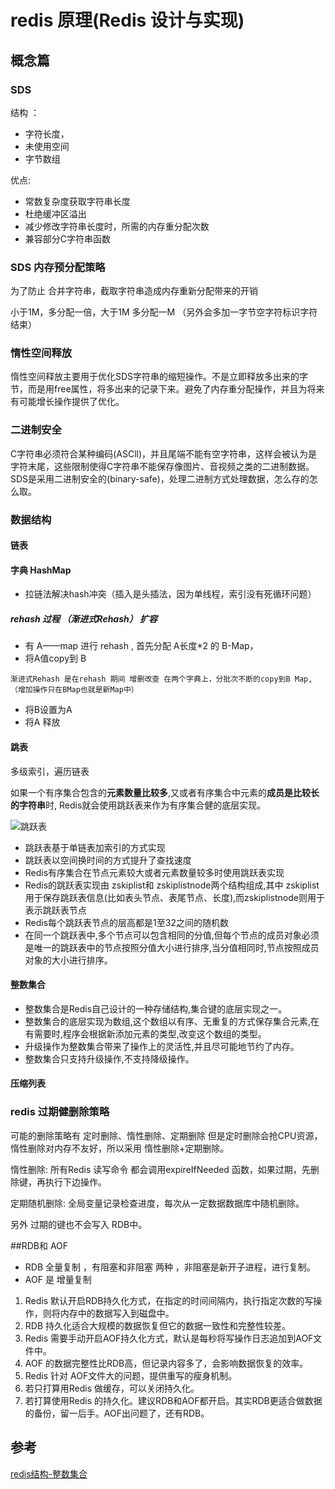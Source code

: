 # redis 原理(Redis 设计与实现)
## 概念篇

### SDS
结构 ：
- 字符长度，
- 未使用空间
- 字节数组

优点:
- 常数复杂度获取字符串长度
- 杜绝缓冲区溢出
- 减少修改字符串长度时，所需的内存重分配次数
- 兼容部分C字符串函数

### SDS 内存预分配策略
为了防止 合并字符串，截取字符串造成内存重新分配带来的开销

小于1M，多分配一倍，大于1M 多分配一M （另外会多加一字节空字符标识字符结束）

### 惰性空间释放
惰性空间释放主要用于优化SDS字符串的缩短操作。不是立即释放多出来的字节，而是用free属性，将多出来的记录下来。避免了内存重分配操作，并且为将来有可能增长操作提供了优化。

### 二进制安全
C字符串必须符合某种编码(ASCll)，并且尾端不能有空字符串，这样会被认为是字符末尾，这些限制使得C字符串不能保存像图片、音视频之类的二进制数据。
SDS是采用二进制安全的(binary-safe)，处理二进制方式处理数据，怎么存的怎么取。

### 数据结构

#### 链表

#### 字典 HashMap

- 拉链法解决hash冲突（插入是头插法，因为单线程，索引没有死循环问题）
##### rehash 过程 （渐进式Rehash） 扩容
- 有 A——map 进行 rehash , 首先分配 A长度*2 的 B-Map，
- 将A值copy到 B
```aidl
渐进式Rehash 是在rehash 期间 增删改查 在两个字典上，分批次不断的copy到B Map,（增加操作只在BMap也就是新Map中）
```
- 将B设置为A 
- 将A 释放

#### 跳表

多级索引，遍历链表

如果一个有序集合包含的**元素数量比较多**,又或者有序集合中元素的**成员是比较长的字符串**时, Redis就会使用跳跃表来作为有序集合健的底层实现。

![跳跃表](https://hunter-image.oss-cn-beijing.aliyuncs.com/redis/skiplist/%E8%B7%B3%E8%B7%83%E8%A1%A8.png)



- 跳跃表基于单链表加索引的方式实现
- 跳跃表以空间换时间的方式提升了查找速度
- Redis有序集合在节点元素较大或者元素数量较多时使用跳跃表实现
- Redis的跳跃表实现由 zskiplist和 zskiplistnode两个结构组成,其中 zskiplist用于保存跳跃表信息(比如表头节点、表尾节点、长度),而zskiplistnode则用于表示跳跃表节点
- Redis每个跳跃表节点的层高都是1至32之间的随机数
- 在同一个跳跃表中,多个节点可以包含相同的分值,但每个节点的成员对象必须是唯一的跳跃表中的节点按照分值大小进行排序,当分值相同时,节点按照成员对象的大小进行排序。

#### 整数集合

- 整数集合是Redis自己设计的一种存储结构,集合键的底层实现之一。
- 整数集合的底层实现为数组,这个数组以有序、无重复的方式保存集合元素,在有需要时,程序会根据新添加元素的类型,改变这个数组的类型。
- 升级操作为整数集合带来了操作上的灵活性,并且尽可能地节约了内存。
- 整数集合只支持升级操作,不支持降级操作。

#### 压缩列表

### redis 过期健删除策略
可能的删除策略有 定时删除、惰性删除、定期删除
但是定时删除会抢CPU资源，惰性删除对内存不友好，所以采用 惰性删除+定期删除。

惰性删除: 所有Redis 读写命令 都会调用expireIfNeeded 函数，如果过期，先删除键，再执行下边操作。

定期随机删除: 全局变量记录检查进度，每次从一定数据数据库中随机删除。

另外 过期的键也不会写入 RDB中。

##RDB和 AOF
- RDB 全量复制 ，有阻塞和非阻塞 两种 ，非阻塞是新开子进程，进行复制。
- AOF 是 增量复制

1. Redis 默认开启RDB持久化方式，在指定的时间间隔内，执行指定次数的写操作，则将内存中的数据写入到磁盘中。
2. RDB 持久化适合大规模的数据恢复但它的数据一致性和完整性较差。
3. Redis 需要手动开启AOF持久化方式，默认是每秒将写操作日志追加到AOF文件中。
4. AOF 的数据完整性比RDB高，但记录内容多了，会影响数据恢复的效率。
5. Redis 针对 AOF文件大的问题，提供重写的瘦身机制。
6. 若只打算用Redis 做缓存，可以关闭持久化。
7. 若打算使用Redis 的持久化。建议RDB和AOF都开启。其实RDB更适合做数据的备份，留一后手。AOF出问题了，还有RDB。

## 参考

[redis结构-整数集合](https://www.cnblogs.com/hunternet/p/11268067.html)
